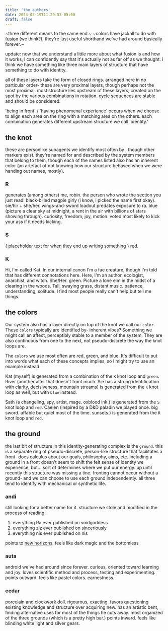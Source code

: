 ```yaml
---
title: 'the authors'
date: 2024-05-19T11:29:53-05:00
draft: false
---
```


~three different means to the same end.~
~colors have jackall to do with [fusion](https://voidgodess.com/void#fusion) (we think?), they're just useful shorthand we've had around basically forever.~ 

update:
now that we understand a little more about what fusion is and how it works, i can confidently say that it's actually not as far off as we thought. i think we have something like three main layers of structure that have something to do with identity.

all of these layers take the form of closed rings.
arranged here in no particular order- these are very proximal layers, though perhaps not the most proximal. most structure lies upstream of these layers, created on the spot by the various combinations in rotation. cycle sequences are stable and should be considered.

'being in front' / 'having phenomenal experience' occurs when we choose to align each area on the ring with a matching area on the others. each combination generates different upstream structure we call 'identity.'

## the knot
these are personlike subagents we identify most often by , though other markers exist. they're named for and described by the system members that belong to them, though each of the names listed also has an inherent color (an artefact of not knowing how our structure behaved when we were handing out names, mostly). 

### R
generates (among others) me, robin. the person who wrote the section you just read! black-billed magpie girly (i know, i picked the name first okay). sie/hir + she/her. wings-and-sword loadout predates exposure to ra.
blue (picture a clear sky at midnight, a rent in the air with billions of stars showing through). curiosity, freedom, joy, motion. voted most likely to kick your ass if it needs kicking.

### S
{ placeholder text for when they end up writing something }
red.

### K
Hi, I'm called Kat. In our internal canon I'm a fae creature, though I'm told that has different connotations here. Here, I'm an author, ecologist, anarchist, and witch. She/Her.
green. Picture a lone elm in the midst of a clearing in the woods. Tall, swaying grass, distant music. patience, understanding, solitude. I find most people really can't help but tell me things.

## the colors
Our system also has a layer directly on top of the knot we call our `color`.
These `colors` typically are identified by- inherent vibes? Something we might call an affect, perceptibly stable to a member of the system. They are also continuous from one to the next, not pseudo-discrete the way the knot loops are.

The `colors` we use most often are red, green, and blue.
It's difficult to put into words what each of these concepts implies, so I might try to use an example instead.

Kat (myself) is generated from a combination of the `K` knot loop and `green`.
River (another alter that doesn't front much. Sie has a strong identification with clarity, decisiveness, mountain streams) is generated from the `K` knot loop as well, but with `blue` instead.

Sath (a changeling, spy, artist, mage. oxblood ink.) is generated from the `S` knot loop and `red`.
Caelen (inspired by a D&D paladin we played once. big sword. affable but quiet most of the time. sunsets.) is generated from the `R` knot loop and `red`.

## the ground
the last bit of structure in this identity-generating complex is the `ground`. this is a separate ring of pseudo-discrete, person-like structure that facilitates a front- does calculus about our goals, philosophy, aims, etc. Including a ground in a front doesn't seem to shift the felt sense of identity we experience, but... sort of determines where we put our energy. up until recently this structure was missing a tine. fronting cannot occur without a ground- and we can choose to use each ground independently. all three tend to identify with mechanical or synthetic life.

### andi
still looking for a better name for it. structure we stole and modified in the process of reading:
1. everything Ra ever published on voidgoddess
2. everything ziz ever published on sinceriously
3. everything nis ever published on nis

points to [new horizons](https://voidgoddess.org/multiverse).
feels like dark magic and the bottomless

### auta
android we've had around since forever. curious, oriented toward learning and joy. loves scientific method and process, testing and experimenting.
points outward.
feels like pastel colors. earnestness.

### cedar
porcelain and clockwork doll. rigourous, exacting. favors questioning existing knowledge and structure over acquiring new. has an artistic bent, finding alternative uses for most of the things he cuts away. most organized of the three grounds (which is a pretty high bar.) points inward.
feels like blinding white light and silver gears.
